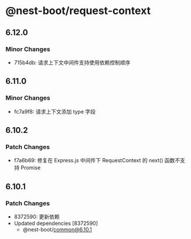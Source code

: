 # @nest-boot/request-context

## 6.12.0

### Minor Changes

- 715b4db: 请求上下文中间件支持使用依赖控制顺序

## 6.11.0

### Minor Changes

- fc7a9f8: 请求上下文添加 type 字段

## 6.10.2

### Patch Changes

- f7a6b69: 修复在 Express.js 中间件下 RequestContext 的 next() 函数不支持 Promise

## 6.10.1

### Patch Changes

- 8372590: 更新依赖
- Updated dependencies [8372590]
  - @nest-boot/common@6.10.1
